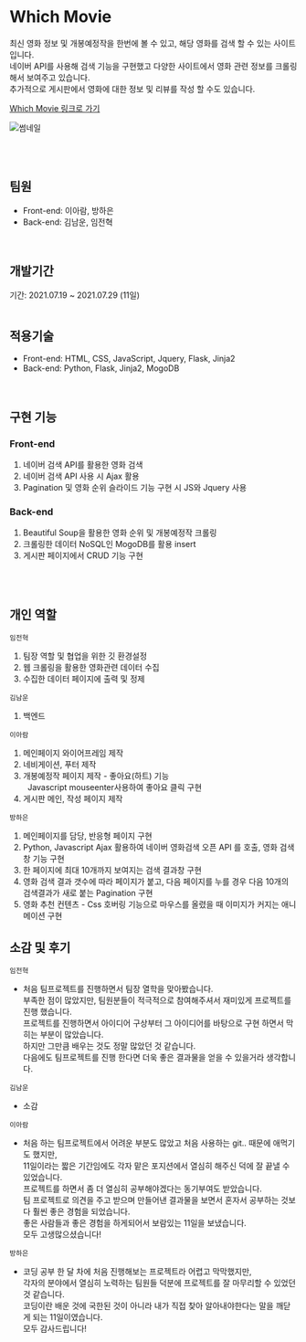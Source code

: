# Which Movie
최신 영화 정보 및 개봉예정작을 한번에 볼 수 있고, 해당 영화를 검색 할 수 있는 사이트입니다. <br/>
네이버 API를 사용해 검색 기능을 구현했고 다양한 사이트에서 영화 관련 정보를 크롤링해서 보여주고 있습니다. <br/>
추가적으로 게시판에서 영화에 대한 정보 및 리뷰를 작성 할 수도 있습니다.


<a href="http://whichmovie.shop/">Which Movie 링크로 가기</a> <br/>

![썸네일](https://user-images.githubusercontent.com/70641418/127768727-74e0a62f-9d35-4e1f-89a1-3bb7fb8b2084.JPG)


<br/>
<br/>


## 팀원

- Front-end: 이아람, 방하은
- Back-end: 김남운, 임전혁

<br/>

## 개발기간
기간: 2021.07.19 ~ 2021.07.29 (11일)  
<br/>

## 적용기술  
  
- Front-end: HTML, CSS, JavaScript, Jquery, Flask, Jinja2
- Back-end: Python, Flask, Jinja2, MogoDB

<br/>

## 구현 기능

### Front-end
1. 네이버 검색 API를 활용한 영화 검색
2. 네이버 검색 API 사용 시 Ajax 활용
3. Pagination 및 영화 순위 슬라이드 기능 구현 시 JS와 Jquery 사용

### Back-end
1. Beautiful Soup을 활용한 영화 순위 및 개봉예정작 크롤링
2. 크롤링한 데이터 NoSQL인 MogoDB를 활용 insert
3. 게시판 페이지에서 CRUD 기능 구현

<br/>
<br/>

## 개인 역할

<code>임전혁</code>
1. 팀장 역할 및 협업을 위한 깃 환경설정
2. 웹 크롤링을 활용한 영화관련 데이터 수집
3. 수집한 데이터 페이지에 출력 및 정제

<code>김남운</code>
1. 백엔드


<code>이아람</code>
1. 메인페이지 와이어프레임 제작
2. 네비게이션, 푸터 제작
3. 개봉예정작 페이지 제작 - 좋아요(하트) 기능    
  Javascript mouseenter사용하여 좋아요 클릭 구현
4. 게시판 메인, 작성 페이지 제작

<code>방하은</code>
1. 메인페이지를 담당, 반응형 페이지 구현
2. Python, Javascript Ajax 활용하여 네이버 영화검색 오픈 API 를 호출, 영화 검색창 기능 구현
3. 한 페이지에 최대 10개까지 보여지는 검색 결과창 구현
4. 영화 검색 결과 갯수에 따라 페이지가 붙고, 다음 페이지를 누를 경우 다음 10개의 검색결과가 새로 붙는 Pagination 구현
5. 영화 추천 컨텐츠 - Css 호버링 기능으로 마우스를 올렸을 때 이미지가 커지는 애니메이션 구현



## 소감 및 후기

<code>임전혁</code>
- 처음 팀프로젝트를 진행하면서 팀장 열학을 맞아봤습니다.   
부족한 점이 많았지만, 팀원분들이 적극적으로 참여해주셔서 재미있게 프로젝트를 진행 했습니다.    
프로젝트를 진행하면서 아이디어 구상부터 그 아이디어를 바탕으로 구현 하면서 막히는 부분이 많았습니다.   
하지만 그만큼 배우는 것도 정말 많았던 것 같습니다.   
다음에도 팀프로젝트를 진행 한다면 더욱 좋은 결과물을 얻을 수 있을거라 생각합니다.   

<code>김남운</code>
- 소감

<code>이아람</code>
- 처음 하는 팀프로젝트에서 어려운 부분도 많았고 처음 사용하는 git.. 때문에 애먹기도 했지만,    
11일이라는 짧은 기간임에도 각자 맡은 포지션에서 열심히 해주신 덕에 잘 끝낼 수 있었습니다.   
프로젝트를 하면서 좀 더 열심히 공부해야겠다는 동기부여도 받았습니다.   
팀 프로젝트로 의견을 주고 받으며 만들어낸 결과물을 보면서 혼자서 공부하는 것보다 훨씬 좋은 경험을 되었습니다.   
좋은 사람들과 좋은 경험을 하게되어서 보람있는 11일을 보냈습니다.   
모두 고생많으셨습니다!


<code>방하은</code>
- 코딩 공부 한 달 차에 처음 진행해보는 프로젝트라 어렵고 막막했지만, <br/> 
각자의 분야에서 열심히 노력하는 팀원들 덕분에 프로젝트를 잘 마무리할 수 있었던 것 같습니다.<br/>
코딩이란 배운 것에 국한된 것이 아니라 내가 직접 찾아 알아내야한다는 말을 깨닫게 되는 11일이였습니다.<br/>
모두 감사드립니다!

